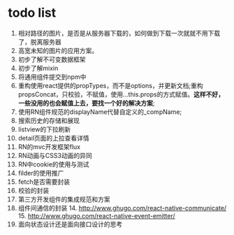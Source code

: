 # todo list
1. 相对路径的图片，是否是从服务器下载的，如何做到下载一次就就不用下载了，脱离服务器
2. 高宽未知的图片的应用方案。
1. 初步了解不可变数据框架
2. 初步了解mixin
2. 将通用组件提交到npm中
1. 重构使用react提供的propTypes，而不是options，并更新文档;重构propsConcat，只校验，不赋值，使用...this.props的方式赋值。**这样不好，一些没用的也会赋值上去，要找一个好的解决方案**;
2. 使用RN组件规范的displayName代替自定义的_compName;
2. 搜索历史的存储和展现
5. listview的下拉刷新
6. detail页面的上拉查看详情
6. RN的mvc开发框架flux
7. RN动画与CSS3动画的异同
8. RN中cookie的使用与测试
9. filder的使用推广
10. fetch是否需要封装
11. 校验的封装
12. 第三方开发组件的集成规范和方案
13. 组件间通信的封装
	14. http://www.ghugo.com/react-native-communicate/
	15. http://www.ghugo.com/react-native-event-emitter/
16. 面向状态设计还是面向接口设计的思考

